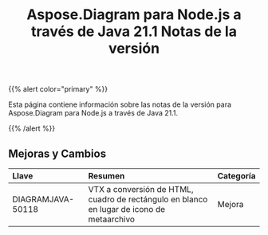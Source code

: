 ﻿---
title: Aspose.Diagram para Node.js a través de Java 21.1 Notas de la versión
type: docs
weight: 12
url: /es/java/aspose-diagram-for-node-js-via-java-21-1-release-notes/
---
{{% alert color="primary" %}}

Esta página contiene información sobre las notas de la versión para Aspose.Diagram para Node.js a través de Java 21.1.

{{% /alert %}}
## **Mejoras y Cambios**  ##

|**Llave**|**Resumen**|**Categoría**|
|:- |:- |:- |
|DIAGRAMJAVA-50118|VTX a conversión de HTML, cuadro de rectángulo en blanco en lugar de icono de metaarchivo|Mejora|
